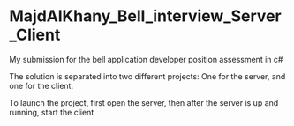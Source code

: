 # MajdAlKhany_Bell_interview_Server_Client
 
My submission for the bell application developer position assessment in c#

The solution is separated into two different projects: One for the server, and one for the client.

To launch the project, first open the server, then after the server is up and running, start the client
